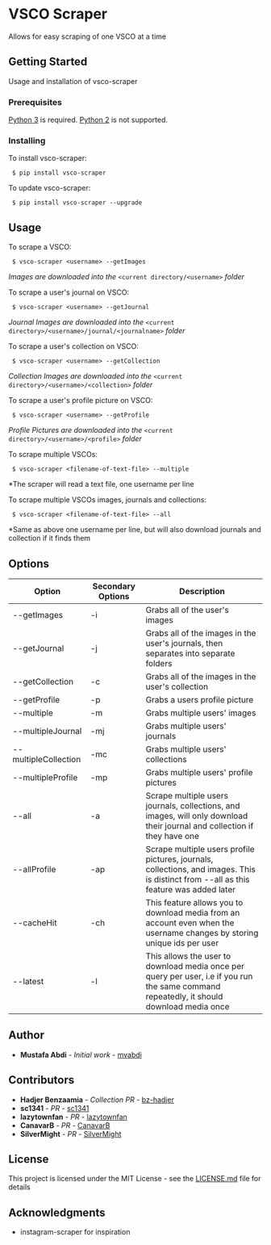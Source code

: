 # VSCO Scraper

Allows for easy scraping of one VSCO at a time

## Getting Started

Usage and installation of vsco-scraper

### Prerequisites

[Python 3](https://www.python.org/downloads/) is required. [Python 2](https://www.python.org/downloads/) is not supported.

### Installing

To install vsco-scraper:

```
 $ pip install vsco-scraper
```

To update vsco-scraper:

```
 $ pip install vsco-scraper --upgrade
```

## Usage

To scrape a VSCO:

```
 $ vsco-scraper <username> --getImages
```

_Images are downloaded into the_ `<current directory/<username>` _folder_

To scrape a user's journal on VSCO:

```
 $ vsco-scraper <username> --getJournal
```

_Journal Images are downloaded into the_ `<current directory>/<username>/journal/<journalname>` _folder_

To scrape a user's collection on VSCO:

```
 $ vsco-scraper <username> --getCollection
```

_Collection Images are downloaded into the_ `<current directory>/<username>/<collection>` _folder_

To scrape a user's profile picture on VSCO:

```
 $ vsco-scraper <username> --getProfile
```

_Profile Pictures are downloaded into the_ `<current directory>/<username>/<profile>` _folder_

To scrape multiple VSCOs:

```
 $ vsco-scraper <filename-of-text-file> --multiple
```

\*The scraper will read a text file, one username per line

To scrape multiple VSCOs images, journals and collections:

```
 $ vsco-scraper <filename-of-text-file> --all
```

\*Same as above one username per line, but will also download journals and collection if it finds them

## Options

| Option               | Secondary Options | Description                                                                                                                               |
| -------------------- | ----------------- | ----------------------------------------------------------------------------------------------------------------------------------------- |
| --getImages          | -i                | Grabs all of the user's images                                                                                                            |
| --getJournal         | -j                | Grabs all of the images in the user's journals, then separates into separate folders                                                      |
| --getCollection      | -c                | Grabs all of the images in the user's collection                                                                                          |
| --getProfile         | -p                | Grabs a users profile picture                                                                                                             |
| --multiple           | -m                | Grabs multiple users' images                                                                                                              |
| --multipleJournal    | -mj               | Grabs multiple users' journals                                                                                                            |
| --multipleCollection | -mc               | Grabs multiple users' collections                                                                                                         |
| --multipleProfile    | -mp               | Grabs multiple users' profile pictures                                                                                                    |
| --all                | -a                | Scrape multiple users journals, collections, and images, will only download their journal and collection if they have one                 |
| --allProfile         | -ap               | Scrape multiple users profile pictures, journals, collections, and images. This is distinct from --all as this feature was added later    |
| --cacheHit           | -ch               | This feature allows you to download media from an account even when the username changes by storing unique ids per user                   |
| --latest             | -l                | This allows the user to download media once per query per user, i.e if you run the same command repeatedly, it should download media once |

## Author

- **Mustafa Abdi** - _Initial work_ - [mvabdi](https://github.com/mvabdi)

## Contributors

- **Hadjer Benzaamia** - _Collection PR_ - [bz-hadjer](https://github.com/bz-hadjer)
- **sc1341** - _PR_ - [sc1341](https://github.com/sc1341)
- **lazytownfan** - _PR_ - [lazytownfan](https://github.com/lazytownfan)
- **CanavarB** - _PR_ - [CanavarB](https://github.com/CanavarB)
- **SilverMight** - _PR_ - [SilverMight](https://github.com/SilverMight)

## License

This project is licensed under the MIT License - see the [LICENSE.md](LICENSE.md) file for details

## Acknowledgments

- instagram-scraper for inspiration
